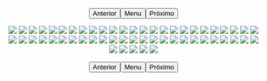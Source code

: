 <p style="text-align: center;"><button name="anterior" onclick="./chap-0244/readme.md">Anterior</button><button name="menu" onclick="./readme.md">Menu</button><button name="próximo" onclick="./chap-0246/readme.md">Próximo</button></p> <p style="text-align: center;"><img src="001__001.jpg"> <img src="001__002.jpg"> <img src="001__003.jpg"> <img src="001__004.jpg"> <img src="001__005.jpg"> <img src="002__001.jpg"> <img src="002__002.jpg"> <img src="002__003.jpg"> <img src="002__004.jpg"> <img src="002__005.jpg"> <img src="003__001.jpg"> <img src="003__002.jpg"> <img src="003__003.jpg"> <img src="003__004.jpg"> <img src="003__005.jpg"> <img src="004__001.jpg"> <img src="004__002.jpg"> <img src="004__003.jpg"> <img src="004__004.jpg"> <img src="004__005.jpg"> <img src="005__001.jpg"> <img src="005__002.jpg"> <img src="005__003.jpg"> <img src="005__004.jpg"> <img src="005__005.jpg"> <img src="006__001.jpg"> <img src="006__002.jpg"> <img src="006__003.jpg"> <img src="006__004.jpg"> <img src="006__005.jpg"> <img src="007__001.jpg"> <img src="007__002.jpg"> <img src="007__003.jpg"> <img src="007__004.jpg"> <img src="007__005.jpg"> <img src="008__001.jpg"> <img src="008__002.jpg"> <img src="008__003.jpg"> <img src="008__004.jpg"> <img src="008__005.jpg"> <img src="009__001.jpg"> <img src="009__002.jpg"> <img src="009__003.jpg"> <img src="009__004.jpg"> <img src="009__005.jpg"> <img src="010__001.jpg"> <img src="010__002.jpg"> <img src="010__003.jpg"> <img src="010__004.jpg"> <img src="010__005.jpg"> <img src="011__001.jpg"> <img src="011__002.jpg"> <img src="011__003.jpg"> <img src="011__004.jpg"> <img src="readme.md"> </p> <p style="text-align: center;"><button name="anterior" onclick="./chap-0244/readme.md">Anterior</button><button name="menu" onclick="./readme.md">Menu</button><button name="próximo" onclick="./chap-0246/readme.md">Próximo</button></p>